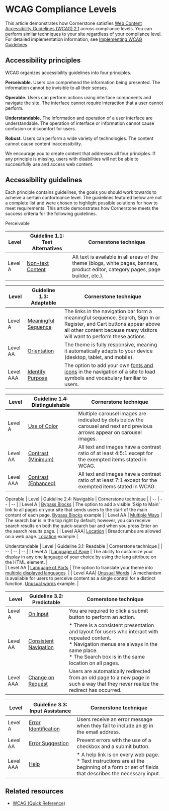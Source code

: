 # WCAG Compliance Levels


This article demonstrates how Cornerstone satisfies [Web Content Accessibility Guidelines (WCAG) 2.1](https://www.w3.org/TR/WCAG21/#guidelines) across compliance levels. You can perform similar techniques to your site regardless of your compliance level. For detailed implementation information, see [Implementing WCAG Guidelines](https://developer.bigcommerce.com/stencil-docs/accessibility/implementing-WCAG-guidelines).

## Accessibility principles
WCAG organizes accessibility guidelines into four principles.

**Perceivable.** Users can comprehend the information being presented. 
The information cannot be invisible to all their senses.

**Operable.** Users can perform actions using interface components and navigate the site.
The interface cannot require interaction that a user cannot perform.

**Understandable.** The information and operation of a user interface are understandable.
The operation of interface or information cannot cause confusion or discomfort for users.

**Robust.** Users can perform a wide variety of technologies.
The content cannot cause content inaccessibility.

We encourage you to create content that addresses all four principles. If any principle is missing, users with disabilities will not be able to successfully use and access web content. 

## Accessibility guidelines
Each principle contains guidelines, the goals you should work towards to acheive a certain conformance level. 
The guidelines featured below are not a complete list and were chosen to highlight possible solutions for how to meet requirements. This article demonstrates how Cornerstone meets the success criteria for the following guidelines.
 
Perceivable

| Level    | Guideline 1.1: Text Alternatives                                           | Cornerstone technique |
| --       | --                                                                         | --                    | 
| Level A  | [Non-text Content](https://www.w3.org/TR/WCAG21/#non-text-content)         | Alt text is available in all areas of the theme (blogs, white pages, banners, product editor, category pages, page builder, etc.).     |

| Level    | Guideline 1.3: Adaptable                                                   | Cornerstone technique |
| --       | --                                                                         | --                    | 
| Level A  | [Meaningful Sequence](https://www.w3.org/TR/WCAG21/#meaningful-sequence)   | The links in the navigation bar form a meaningful sequence. Search, Sign In or Register, and Cart buttons appear above all other content because many visitors will want to perform these actions.|
| Level AA | [Orientation](https://www.w3.org/TR/WCAG21/#orientation)                   |The theme is fully responsive, meaning it automatically adapts to your device (desktop, tablet, and mobile).                                              |
| Level AAA| [Identify Purpose](https://www.w3.org/TR/WCAG21/#identify-purpose)         | The option to add your own [fonts and icons](https://developer.bigcommerce.com/stencil-docs/storefront-customization/using-custom-fonts-and-icons) in the navigation of a site to load symbols and vocabulary familiar to users.                                                          |

| Level    | Guideline 1.4: Distinguishable                                              | Cornerstone technique |
| --       | --                                                                          | --                    | 
| Level A  | [Use of Color](https://www.w3.org/TR/WCAG21/#use-of-color)                  | Multiple carousel images are indicated by dots below the carousel and next and previous arrows appear on carousel images.                               |
| Level AA | [Contrast (Minimum)](https://www.w3.org/TR/WCAG21/#contrast-minimum)        |All text and images have a contrast ratio of at least 4:5:1 except for the exempted items stated in WCAG.                                                  |
| Level AAA| [Contrast (Enhanced)](https://www.w3.org/TR/WCAG21/#contrast-enhanced)      | All text and images have a contrast ratio of at least 7:1 except for the exempted items stated in WCAG.|

Operable
| Level    | Guideline 2.4: Navigable                                                    | Cornerstone technique |
| --       | --                                                                          | --                    | 
| Level A  | [Bypass Blocks](https://www.w3.org/TR/WCAG21/#bypass-blocks)                | The option to add a visible 'Skip to Main' link to all pages on your site that sends users to the start of the main content of each page. [Bypass Blocks](https://developer.bigcommerce.com/stencil-docs/accessibility/implementing-WCAG-guidelines#bypass-blocks) example    |
| Level AA | [Multiple Ways](https://www.w3.org/TR/WCAG21/#multiple-ways)                | The search bar is in the top right by default; however, you can receive search results on both the quick-search bar and when you press Enter on the search results page.                                                                                                                  |
| Level AAA| [Location](https://www.w3.org/TR/WCAG21/#location)                          | Breadcrumbs are allowed on a web page. [Location](https://developer.bigcommerce.com/stencil-docs/accessibility/implementing-WCAG-guidelines#location) example                                                                                                                    |

Understandable
| Level    | Guideline 3.1: Readable                                                     | Cornerstone technique |
| --       | --                                                                          | --                    | 
| Level A  | [Language of Page](https://www.w3.org/TR/WCAG21/#language-of-page)          | The ability to customize your display in any one [language](https://developer.bigcommerce.com/stencil-docs/localization/localization-tutorial) of your choice by using the lang attribute on the HTML element.                                                                              |                                                 
| Level AA | [Language of Parts](https://www.w3.org/TR/WCAG21/#language-of-parts)        | The option to translate your theme into [multiple displayed languages](https://developer.bigcommerce.com/stencil-docs/localization/multi-language-checkout).                |
| Level AAA| [Unusual Words](https://www.w3.org/TR/WCAG21/#unusual-words)                | A mechanism is available for users to perceive content as a single control for a distinct function. [Unusual words](https://developer.bigcommerce.com/stencil-docs/accessibility/implementing-WCAG-guidelines#unusual-words) example.                               |


| Level    | Guideline 3.2: Predictable                                                  | Cornerstone technique |
| --       | --                                                                          | --                    | 
| Level A  | [On Input](https://www.w3.org/TR/WCAG21/#on-input)                          | You are required to click a submit button to perform an action.                                                                                     |
| Level AA | [Consistent Navigation](https://www.w3.org/TR/WCAG21/#consistent-navigation)| * There is a consistent presentation and layout for users who interact with repeated content. <br>* Navigation menus are always in the same place.</br> * The Search box is in the same location on all pages.                                                                               |         
| Level AAA| [Change on Request](https://www.w3.org/TR/WCAG21/#change-on-request)        | Users are automatically redirected from an old page to a new page in such a way that they never realize the redirect has occurred.                       |


| Level    | Guideline 3.3: Input Assistance                                             | Cornerstone technique |
| --       | --                                                                          | --                    | 
| Level A  | [Error Identification](https://www.w3.org/TR/WCAG21/#error-identification)  | Users receive an error message when they fail to include an @ in the email address.                                                                       |
| Level AA | [Error Suggestion](https://www.w3.org/TR/WCAG21/#error-suggestion)          | Prevent errors with the use of a checkbox and a submit button.                                                                                    |     
| Level AAA| [Help](https://www.w3.org/TR/WCAG21/#help)                                  | * A help link is on every web page. <br>* Text instructions are at the beginning of a form or set of fields that describes the necessary input.</br> |


## Related resources
* [WCAG (Quick Reference)](https://www.w3.org/WAI/WCAG21/quickref/) 
